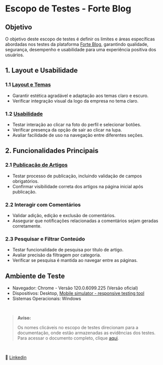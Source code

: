 # Escopo de Testes - Forte Blog

## Objetivo

O objetivo deste escopo de testes é definir os limites e áreas específicas abordadas nos testes da plataforma [Forte Blog](https://qa-24.fuerza.space/), garantindo qualidade, segurança, desempenho e usabilidade para uma experiência positiva dos usuários.

## 1. Layout e Usabilidade

### 1.1 [Layout e Temas](https://docs.google.com/document/d/1BP0q5HCwvexjlcDitay5FpKd2fpEERrA9aGk3lNs-p8/edit?usp=sharing)
- Garantir estética agradável e adaptação aos temas claro e escuro.
- Verificar integração visual da logo da empresa no tema claro.

### 1.2 [Usabilidade](https://docs.google.com/document/d/1urliWJvBhNpGXu5ygUr-IHV2N4fYEDAI3P8KxBVjGGk/edit?usp=sharing)
- Testar interação ao clicar na foto do perfil e selecionar botões.
- Verificar presença da opção de sair ao clicar na lupa.
- Avaliar facilidade de uso na navegação entre diferentes seções.

## 2. Funcionalidades Principais

### 2.1 [Publicação de Artigos](https://docs.google.com/document/d/1d0cy0nxgpkuwFZNtS08vzsUv7HO1lG6yYAZnmX6f0Tg/edit?usp=sharing)
- Testar processo de publicação, incluindo validação de campos obrigatórios.
- Confirmar visibilidade correta dos artigos na página inicial após publicação.

### 2.2 Interagir com Comentários
- Validar adição, edição e exclusão de comentários.
- Assegurar que notificações relacionadas a comentários sejam geradas corretamente.

### 2.3 Pesquisar e Filtrar Conteúdo
- Testar funcionalidade de pesquisa por título de artigo.
- Avaliar precisão da filtragem por categoria.
- Verificar se pesquisa é mantida ao navegar entre as páginas.

## Ambiente de Teste

- Navegador: Chrome - Versão 120.0.6099.225 (Versão oficial)
- Dispositivos: Desktop, [Mobile simulator - responsive testing tool](https://chromewebstore.google.com/detail/ckejmhbmlajgoklhgbapkiccekfoccmk)
- Sistemas Operacionais: Windows

<br>

> **Aviso:**
>
> Os nomes clicáveis no escopo de testes direcionam para a documentação, onde estão armazenadas as evidências dos testes. Para acessar o documento completo, clique [aqui](https://docs.google.com/document/d/11BH6Z6fQrM6aLOxL9q49wQ6WxBHFsi9mxNi5K3tTjVA/edit?usp=sharing).

<br>

:speech_balloon: [Linkedin](https://www.linkedin.com/in/camilalnmoura/)
